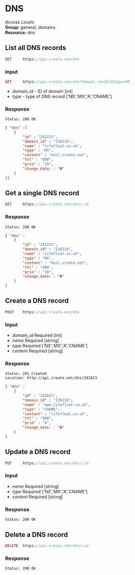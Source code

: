 DNS
=============

*Access Levels*    
__Group:__ general, domains     
__Resource:__ dns

List all DNS records
-------------------

```php
GET 	https://api.create.net/dns
```

### Input

```php
GET 	https://api.create.net/dns?domain_id=2672&type=MX
```

* *domain_id* - ID of domain [int]
* *type* - type of DNS record ['NS','MX','A','CNAME']

### Response

```console
Status: 200 OK
```

```json
{ "dns" :[ 
	{
		"id" : "242223",
		"domain_id" : "226216",
		"name" : "lifefloat.co.uk",
		"type" : "MX",
		"content" : "mail.create.net",
		"ttl" : "900",
		"prio" : "10",
		"change_date: : "0"
	}
]}
```

Get a single DNS record
-----------------------

```php
GET 	https://api.create.net/dns/:id
```

### Response

```console
Status: 200 OK
```

```json
{ "dns" : 
	{
		"id" : "242223",
		"domain_id" : "226216",
		"name" : "lifefloat.co.uk",
		"type" : "MX",
		"content" : "mail.create.net",
		"ttl" : "900",
		"prio" : "10",
		"change_date: : "0"
	}
}
```

Create a DNS record
------------------

```php
POST 	https://api.create.net/dns
```

### Input

* *domain_id* Required [int]
* *name* Required [string]
* *type* Required ['NS','MX','A','CNAME']
* *content* Required [string]

### Response

```console
Status: 201 Created
Location: http://api.create.net/dns/242823
```

```json
{ "dns" : 
	{
		"id" : "242823",
		"domain_id" : "226216",
		"name" : "www.lifefloat.co.uk",
		"type" : "CNAME",
		"content" : "lifefloat.co.uk",
		"ttl" : "900",
		"prio" : "0",
		"change_date: : "0"
	}
}
```

Update a DNS record
------------------

```php
PUT 	https://api.create.net/dns/:id
```

### Input

* *name* Required [string]
* *type* Required ['NS','MX','A','CNAME']
* *content* Required [string]

### Response

```console
Status: 200 OK
```

Delete a DNS record
------------------

```php
DELETE 	https://api.create.net/dns/:id
```

### Response

```console
Status: 200 OK
```